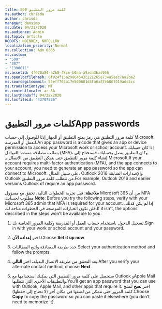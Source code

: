 ```yaml
---
title: 500 كلمة مرور التطبيق
ms.author: chrisda
author: chrisda
manager: dansimp
ms.date: 04/21/2020
ms.audience: Admin
ms.topic: article
ROBOTS: NOINDEX, NOFOLLOW
localization_priority: Normal
ms.collection: Adm_O365
ms.custom:
- "500"
- "387"
- "1300011"
ms.assetid: 4f670a84-a2b8-48ce-b0aa-a9ada3bad066
ms.openlocfilehash: 6f924f15a29864543c221265e734a5eec7aa2ba2
ms.sourcegitcommit: 55eff703a17e500681d8fa6a87eb067019ade3cc
ms.translationtype: MT
ms.contentlocale: ar-SA
ms.lasthandoff: 04/22/2020
ms.locfileid: "43707826"
---
```

# <a name="app-passwords"></a><span data-ttu-id="6854b-102">كلمات مرور التطبيق</span><span class="sxs-lookup"><span data-stu-id="6854b-102">App passwords</span></span>

<span data-ttu-id="6854b-103">كلمة مرور التطبيق هي رمز يمنح التطبيق أو الجهاز إذنًا للوصول إلى حساب Microsoft للعمل أو المدرسة.</span><span class="sxs-lookup"><span data-stu-id="6854b-103">An app password is a code that gives an app or device permission to access your Microsoft work or school account.</span></span> <span data-ttu-id="6854b-104">إذا كان حسابك يتطلب مصادقة متعددة العوامل (MFA)، وكان التطبيق يتصل بحسابك، فستحتاج إلى إنشاء كلمة مرور للتطبيق حتى يتمكن التطبيق من الاتصال بـ Microsoft.</span><span class="sxs-lookup"><span data-stu-id="6854b-104">If your account requires multi-factor authentication (MFA), and the app connects to your account, you need to generate an app password so the app can connect to Microsoft.</span></span> <span data-ttu-id="6854b-105">على سبيل المثال، Outlook 2016 والإصدارات السابقة Outlook من تتطلب كلمة مرور التطبيق.</span><span class="sxs-lookup"><span data-stu-id="6854b-105">For example, Outlook 2016 and earlier versions Outlook of require an app password.</span></span>

 <span data-ttu-id="6854b-106">**ملاحظة:** قبل تجربة الخطوات التالية، تحقق مع مسؤول Microsoft 365 من أن MFA مطلوب لحسابك.</span><span class="sxs-lookup"><span data-stu-id="6854b-106">**Note**: Before you try the following steps, verify with your Microsoft 365 admin that MFA is required for your account.</span></span> <span data-ttu-id="6854b-107">إذا لم يكن كذلك، فلن تكون الخيارات الموضحة في الخطوات متاحة لك.</span><span class="sxs-lookup"><span data-stu-id="6854b-107">If it isn't, the options described in the steps won't be available to you.</span></span>

1. <span data-ttu-id="6854b-108">تسجيل الدخول باستخدام حساب العمل أو المدرسة وكلمة المرور الخاصة بك.</span><span class="sxs-lookup"><span data-stu-id="6854b-108">Sign in with your work or school account and your password.</span></span>

2. <span data-ttu-id="6854b-109">اختر **إعداده الآن**.</span><span class="sxs-lookup"><span data-stu-id="6854b-109">Choose **Set it up now**.</span></span>

3. <span data-ttu-id="6854b-110">حدد طريقة المصادقة واتبع المطالبات.</span><span class="sxs-lookup"><span data-stu-id="6854b-110">Select your authentication method and follow the prompts.</span></span>

4. <span data-ttu-id="6854b-111">بعد التحقق من طريقة الاتصال البديلة، اختر **التالي**.</span><span class="sxs-lookup"><span data-stu-id="6854b-111">After you verify your alternate contact method, choose **Next**.</span></span>

5. <span data-ttu-id="6854b-112">ستحصل على كلمة مرور التطبيق التي يمكنك استخدامها مع Outlook وApple Mail والتطبيقات الأخرى التي تتطلبها.</span><span class="sxs-lookup"><span data-stu-id="6854b-112">You'll get an app password that you can use with Outlook, Apple Mail, and other apps that require it.</span></span> <span data-ttu-id="6854b-113">اختر **نسخ** لنسخ كلمة المرور حتى تتمكن من لصقها في مكان آخر (لا تحتاج إلى حفظها).</span><span class="sxs-lookup"><span data-stu-id="6854b-113">Choose **Copy** to copy the password so you can paste it elsewhere (you don't need to memorize it).</span></span>
